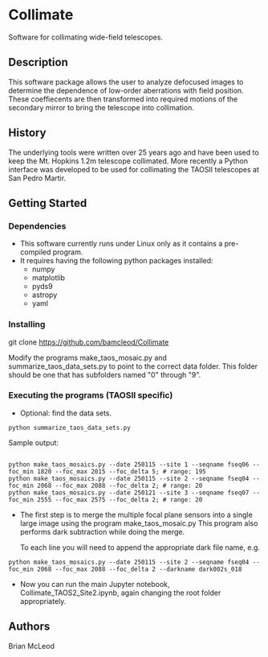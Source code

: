 # Collimate

Software for collimating wide-field telescopes.

## Description

This software package allows the user to analyze defocused images to
determine the dependence of low-order aberrations with field position.
These coeffiecents are then transformed into required motions of the
secondary mirror to bring the telescope into collimation.

## History

The underlying tools were written over 25 years ago and have been used
to keep the Mt. Hopkins 1.2m telescope collimated.  More recently a
Python interface was developed to be used for collimating the TAOSII
telescopes at San Pedro Martir.

## Getting Started

### Dependencies

* This software currently runs under Linux only as it contains a pre-compiled program.
* It requires having the following python packages installed:
  * numpy
  * matplotlib
  * pyds9
  * astropy
  * yaml


### Installing

git clone https://github.com/bamcleod/Collimate

Modify the programs make_taos_mosaic.py and summarize_taos_data_sets.py to point to the correct data folder.  This folder should be one that has subfolders named "0" through "9".

### Executing the programs (TAOSII specific)

* Optional: find the data sets.
```
python summarize_taos_data_sets.py
```
Sample output:
```

python make_taos_mosaics.py --date 250115 --site 1 --seqname fseq06 --foc_min 1820 --foc_max 2015 --foc_delta 5; # range: 195
python make_taos_mosaics.py --date 250115 --site 2 --seqname fseq04 --foc_min 2068 --foc_max 2088 --foc_delta 2; # range: 20
python make_taos_mosaics.py --date 250121 --site 3 --seqname fseq07 --foc_min 2555 --foc_max 2575 --foc_delta 2; # range: 20
```

* The first step is to merge the multiple focal plane sensors into a single large image using the program make_taos_mosaic.py  This program also performs dark subtraction while doing the merge.

   To each line you will need to append the appropriate dark file name, e.g.
```
python make_taos_mosaics.py --date 250115 --site 2 --seqname fseq04 --foc_min 2068 --foc_max 2088 --foc_delta 2 --darkname dark002s_018

```

* Now you can run the main Jupyter notebook, Collimate_TAOS2_Site2.ipynb, again changing the root folder appropriately.



## Authors

Brian McLeod

